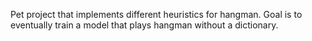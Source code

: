 Pet project that implements different heuristics for hangman. Goal is to eventually train a model that plays 
hangman without a dictionary. 
